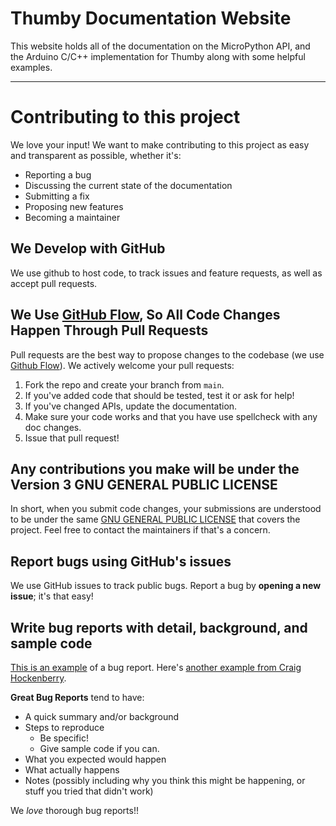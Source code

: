 # Thumby Documentation Website

This website holds all of the documentation on the MicroPython API, and the Arduino C/C++ implementation for Thumby along with some helpful examples. 

---

# Contributing to this project
We love your input! We want to make contributing to this project as easy and transparent as possible, whether it's:

- Reporting a bug
- Discussing the current state of the documentation
- Submitting a fix
- Proposing new features
- Becoming a maintainer

## We Develop with GitHub
We use github to host code, to track issues and feature requests, as well as accept pull requests.

## We Use [GitHub Flow](https://docs.github.com/en/get-started/quickstart/github-flow), So All Code Changes Happen Through Pull Requests
Pull requests are the best way to propose changes to the codebase (we use [Github Flow](https://docs.github.com/en/get-started/quickstart/github-flow)). We actively welcome your pull requests:

1. Fork the repo and create your branch from `main`.
2. If you've added code that should be tested, test it or ask for help!
3. If you've changed APIs, update the documentation.
4. Make sure your code works and that you have use spellcheck with any doc changes.
5. Issue that pull request!

## Any contributions you make will be under the Version 3 GNU GENERAL PUBLIC LICENSE 
In short, when you submit code changes, your submissions are understood to be under the same [GNU GENERAL PUBLIC LICENSE](https://www.gnu.org/licenses/gpl-3.0.en.html) that covers the project. Feel free to contact the maintainers if that's a concern.

## Report bugs using GitHub's issues
We use GitHub issues to track public bugs. Report a bug by **opening a new issue**; it's that easy!

## Write bug reports with detail, background, and sample code
[This is an example](http://stackoverflow.com/q/12488905/180626) of a bug report. Here's [another example from Craig Hockenberry](http://www.openradar.me/11905408).

**Great Bug Reports** tend to have:

- A quick summary and/or background
- Steps to reproduce
  - Be specific!
  - Give sample code if you can. 
- What you expected would happen
- What actually happens
- Notes (possibly including why you think this might be happening, or stuff you tried that didn't work)

We *love* thorough bug reports!!
